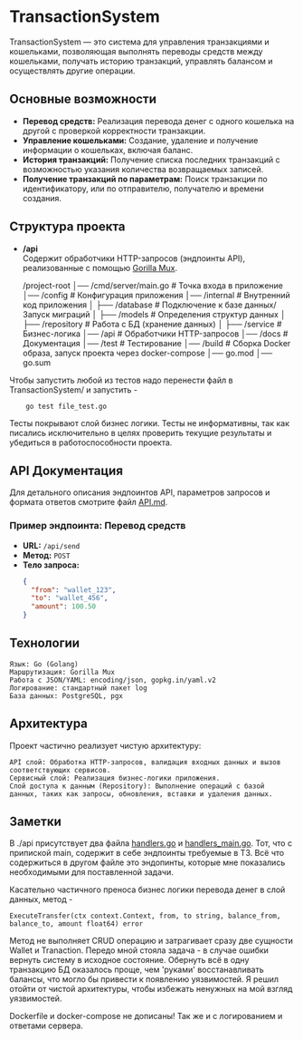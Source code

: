 # TransactionSystem

TransactionSystem — это система для управления транзакциями и кошельками, позволяющая выполнять переводы средств между кошельками, получать историю транзакций, управлять балансом и осуществлять другие операции.

## Основные возможности

- **Перевод средств:** Реализация перевода денег с одного кошелька на другой с проверкой корректности транзакции.
- **Управление кошельками:** Создание, удаление и получение информации о кошельках, включая баланс.
- **История транзакций:** Получение списка последних транзакций с возможностью указания количества возвращаемых записей.
- **Получение транзакций по параметрам:** Поиск транзакции по идентификатору, или по отправителю, получателю и времени создания.

## Структура проекта

- **/api**  
  Содержит обработчики HTTP-запросов (эндпоинты API), реализованные с помощью [Gorilla Mux](https://github.com/gorilla/mux).
  

	/project-root
	│── /cmd/server/main.go         # Точка входа в приложение
	│── /config                     # Конфигурация приложения
	│── /internal                   # Внутренний код приложения
	│   ├── /database               # Подключение к базе данных/Запуск миграций 
	│   ├── /models                 # Определения структур данных
	│   ├── /repository             # Работа с БД (хранение данных)
	│   ├── /service                # Бизнес-логика
	│── /api                        # Обработчики HTTP-запросов
	│── /docs                       # Документация
	│── /test                       # Тестирование
	│── /build                      # Сборка Docker образа, запуск проекта через docker-compose
	│── go.mod
	│── go.sum


 Чтобы запустить любой из тестов надо перенести файл в TransactionSystem/ и запустить - 
  
        go test file_test.go
 
 Тесты покрывают слой бизнес логики. Тесты не информативны, так как писались исключительно в целях проверить текущие результаты и убедиться в работоспособности проекта.

## API Документация

Для детального описания эндпоинтов API, параметров запросов и формата ответов смотрите файл [API.md](./api/API.md).

### Пример эндпоинта: Перевод средств

- **URL:** `/api/send`
- **Метод:** `POST`
- **Тело запроса:**
  ```json
  {
    "from": "wallet_123",
    "to": "wallet_456",
    "amount": 100.50
  }

## Технологии

    Язык: Go (Golang)
    Маршрутизация: Gorilla Mux
    Работа с JSON/YAML: encoding/json, gopkg.in/yaml.v2
    Логирование: стандартный пакет log
    База данных: PostgreSQL, pgx

## Архитектура

Проект частично реализует чистую архитектуру:

    API слой: Обработка HTTP-запросов, валидация входных данных и вызов соответствующих сервисов.
    Сервисный слой: Реализация бизнес-логики приложения.
    Слой доступа к данным (Repository): Выполнение операций с базой данных, таких как запросы, обновления, вставки и удаления данных.

## Заметки

В ./api присутствует два файла [handlers.go](api%2Fhandlers.go) и [handlers_main.go](api%2Fhandlers_main.go). Тот, что с припиской main, содержит в себе эндпоинты требуемые в ТЗ. Всё что содержиться в другом файле это эндопинты, которые мне показались необходимыми для поставленной задачи.

Касательно частичного преноса бизнес логики перевода денег в слой данных, метод - 

    ExecuteTransfer(ctx context.Context, from, to string, balance_from, balance_to, amount float64) error 

Метод не выполняет CRUD операцию и затрагивает сразу две сущности Wallet и Tranaction. Передо мной стояла задача - в случае ошибки вернуть систему в исходное состояние. Обернуть всё в одну транзакцию БД оказалось проще, чем 'руками' восстанавливать балансы, что могло бы привести к появлению уязвимостей. 
Я решил отойти от чистой архитектуры, чтобы избежать ненужных на мой взгляд уязвимостей.

Dockerfile и docker-compose не дописаны! Так же и с логированием и ответами сервера.
